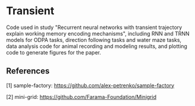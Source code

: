 # Transient
Code used in study "Recurrent neural networks with transient trajectory explain working memory encoding mechanisms", including RNN and TRNN models for ODPA tasks, direction following tasks and water maze tasks, data analysis code for animal recording and modeling results, and plotting code to generate figures for the paper. 

## References
[1] sample-factory: <https://github.com/alex-petrenko/sample-factory>

[2] mini-grid: <https://github.com/Farama-Foundation/Minigrid>
